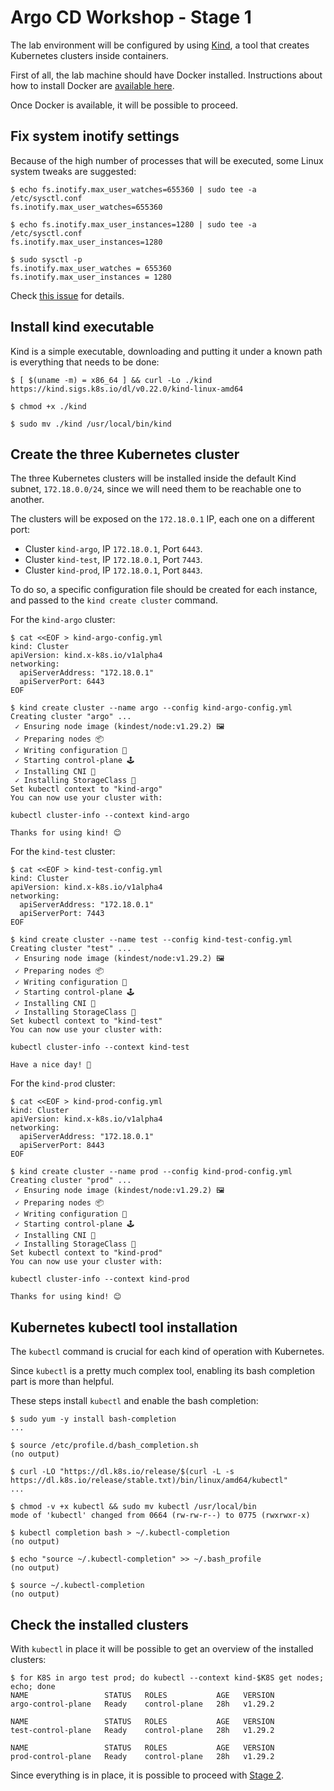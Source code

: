 # Argo CD Workshop - Stage 1

The lab environment will be configured by using [Kind](https://kind.sigs.k8s.io/),
a tool that creates Kubernetes clusters inside containers.

First of all, the lab machine should have Docker installed. Instructions about
how to install Docker are [available here](../../Common/Containers-Install-Docker.md).

Once Docker is available, it will be possible to proceed.

## Fix system inotify settings

Because of the high number of processes that will be executed, some Linux system
tweaks are suggested:

```console
$ echo fs.inotify.max_user_watches=655360 | sudo tee -a /etc/sysctl.conf
fs.inotify.max_user_watches=655360

$ echo fs.inotify.max_user_instances=1280 | sudo tee -a /etc/sysctl.conf
fs.inotify.max_user_instances=1280

$ sudo sysctl -p
fs.inotify.max_user_watches = 655360
fs.inotify.max_user_instances = 1280
```

Check [this issue](https://github.com/kubernetes-sigs/kind/issues/2744) for
details.

## Install kind executable

Kind is a simple executable, downloading and putting it under a known path is
everything that needs to be done:

```console
$ [ $(uname -m) = x86_64 ] && curl -Lo ./kind https://kind.sigs.k8s.io/dl/v0.22.0/kind-linux-amd64

$ chmod +x ./kind

$ sudo mv ./kind /usr/local/bin/kind
```

## Create the three Kubernetes cluster

The three Kubernetes clusters will be installed inside the default Kind subnet,
`172.18.0.0/24`, since we will need them to be reachable one to another.

The clusters will be exposed on the `172.18.0.1` IP, each one on a different
port:

- Cluster `kind-argo`, IP `172.18.0.1`, Port `6443`.
- Cluster `kind-test`, IP `172.18.0.1`, Port `7443`.
- Cluster `kind-prod`, IP `172.18.0.1`, Port `8443`.

To do so, a specific configuration file should be created for each instance,
and passed to the `kind create cluster` command.

For the `kind-argo` cluster:

```console
$ cat <<EOF > kind-argo-config.yml
kind: Cluster
apiVersion: kind.x-k8s.io/v1alpha4
networking:
  apiServerAddress: "172.18.0.1"
  apiServerPort: 6443
EOF

$ kind create cluster --name argo --config kind-argo-config.yml
Creating cluster "argo" ...
 ✓ Ensuring node image (kindest/node:v1.29.2) 🖼
 ✓ Preparing nodes 📦  
 ✓ Writing configuration 📜 
 ✓ Starting control-plane 🕹️ 
 ✓ Installing CNI 🔌 
 ✓ Installing StorageClass 💾 
Set kubectl context to "kind-argo"
You can now use your cluster with:

kubectl cluster-info --context kind-argo

Thanks for using kind! 😊
```

For the `kind-test` cluster:

```console
$ cat <<EOF > kind-test-config.yml
kind: Cluster
apiVersion: kind.x-k8s.io/v1alpha4
networking:
  apiServerAddress: "172.18.0.1"
  apiServerPort: 7443
EOF

$ kind create cluster --name test --config kind-test-config.yml
Creating cluster "test" ...
 ✓ Ensuring node image (kindest/node:v1.29.2) 🖼
 ✓ Preparing nodes 📦  
 ✓ Writing configuration 📜 
 ✓ Starting control-plane 🕹️ 
 ✓ Installing CNI 🔌 
 ✓ Installing StorageClass 💾 
Set kubectl context to "kind-test"
You can now use your cluster with:

kubectl cluster-info --context kind-test

Have a nice day! 👋
```

For the `kind-prod` cluster:

```console
$ cat <<EOF > kind-prod-config.yml
kind: Cluster
apiVersion: kind.x-k8s.io/v1alpha4
networking:
  apiServerAddress: "172.18.0.1"
  apiServerPort: 8443
EOF

$ kind create cluster --name prod --config kind-prod-config.yml
Creating cluster "prod" ...
 ✓ Ensuring node image (kindest/node:v1.29.2) 🖼
 ✓ Preparing nodes 📦  
 ✓ Writing configuration 📜 
 ✓ Starting control-plane 🕹️ 
 ✓ Installing CNI 🔌 
 ✓ Installing StorageClass 💾 
Set kubectl context to "kind-prod"
You can now use your cluster with:

kubectl cluster-info --context kind-prod

Thanks for using kind! 😊
```

## Kubernetes kubectl tool installation

The `kubectl` command is crucial for each kind of operation with Kubernetes.

Since `kubectl` is a pretty much complex tool, enabling its bash completion part
is more than helpful.

These steps install `kubectl` and enable the bash completion:

```console
$ sudo yum -y install bash-completion
...

$ source /etc/profile.d/bash_completion.sh
(no output)

$ curl -LO "https://dl.k8s.io/release/$(curl -L -s https://dl.k8s.io/release/stable.txt)/bin/linux/amd64/kubectl"
...

$ chmod -v +x kubectl && sudo mv kubectl /usr/local/bin
mode of 'kubectl' changed from 0664 (rw-rw-r--) to 0775 (rwxrwxr-x)

$ kubectl completion bash > ~/.kubectl-completion
(no output)

$ echo "source ~/.kubectl-completion" >> ~/.bash_profile
(no output)

$ source ~/.kubectl-completion
(no output)
```

## Check the installed clusters

With `kubectl` in place it will be possible to get an overview of the installed
clusters:

```console
$ for K8S in argo test prod; do kubectl --context kind-$K8S get nodes; echo; done
NAME                 STATUS   ROLES           AGE   VERSION
argo-control-plane   Ready    control-plane   28h   v1.29.2

NAME                 STATUS   ROLES           AGE   VERSION
test-control-plane   Ready    control-plane   28h   v1.29.2

NAME                 STATUS   ROLES           AGE   VERSION
prod-control-plane   Ready    control-plane   28h   v1.29.2
```

Since everything is in place, it is possible to proceed with [Stage 2](Stage-2-MetalLB-Installation.md).
